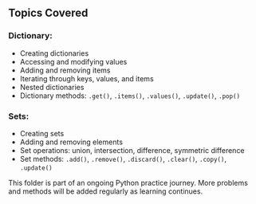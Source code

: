##  Topics Covered

###  Dictionary:
- Creating dictionaries
- Accessing and modifying values
- Adding and removing items
- Iterating through keys, values, and items
- Nested dictionaries
- Dictionary methods: `.get()`, `.items()`,  `.values()`, `.update()`, `.pop()`

###  Sets:
- Creating sets
- Adding and removing elements
- Set operations: union, intersection, difference, symmetric difference
- Set methods: `.add()`, `.remove()`, `.discard()`, `.clear()`, `.copy()`, `.update()`

This folder is part of an ongoing Python practice journey. More problems and methods will be added regularly as learning continues.




